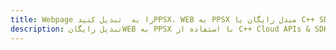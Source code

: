 ---title: Webpage را به  تبدیل کنیدPPSX، WEB به PPSX مبدل رایگان یا C++ SDKdescription: تبدیل رایگانWEB به PPSX با استفاده از C++ Cloud APIs & SDK همچنین اسناد PDF را در Cloud ایجاد، ویرایش و رندر کنید.---